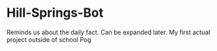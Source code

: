 # Hill-Springs-Bot
Reminds us about the daily fact. Can be expanded later.
My first actual project outside of school Pog
